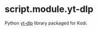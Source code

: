 # script.module.yt-dlp

Python [yt-dlp](https://github.com/yt-dlp/yt-dlp/) library packaged for Kodi.
